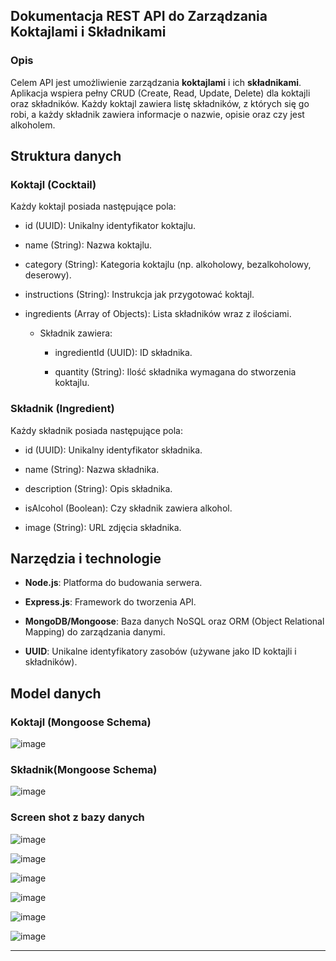 Dokumentacja REST API do Zarządzania Koktajlami i Składnikami
-------------------------------------------------------------

### Opis

Celem API jest umożliwienie zarządzania **koktajlami** i ich **składnikami**. Aplikacja wspiera pełny CRUD (Create, Read, Update, Delete) dla koktajli oraz składników. Każdy koktajl zawiera listę składników, z których się go robi, a każdy składnik zawiera informacje o nazwie, opisie oraz czy jest alkoholem.

Struktura danych
----------------

### Koktajl (Cocktail)

Każdy koktajl posiada następujące pola:

*   id (UUID): Unikalny identyfikator koktajlu.
    
*   name (String): Nazwa koktajlu.
    
*   category (String): Kategoria koktajlu (np. alkoholowy, bezalkoholowy, deserowy).
    
*   instructions (String): Instrukcja jak przygotować koktajl.
    
*   ingredients (Array of Objects): Lista składników wraz z ilościami.
    
    *   Składnik zawiera:
        
        *   ingredientId (UUID): ID składnika.
            
        *   quantity (String): Ilość składnika wymagana do stworzenia koktajlu.
            

### Składnik (Ingredient)

Każdy składnik posiada następujące pola:

*   id (UUID): Unikalny identyfikator składnika.
    
*   name (String): Nazwa składnika.
    
*   description (String): Opis składnika.
    
*   isAlcohol (Boolean): Czy składnik zawiera alkohol.
    
*   image (String): URL zdjęcia składnika.
    

Narzędzia i technologie
-----------------------

*   **Node.js**: Platforma do budowania serwera.
    
*   **Express.js**: Framework do tworzenia API.
    
*   **MongoDB/Mongoose**: Baza danych NoSQL oraz ORM (Object Relational Mapping) do zarządzania danymi.
    
*   **UUID**: Unikalne identyfikatory zasobów (używane jako ID koktajli i składników).
    

Model danych
------------------------

### Koktajl (Mongoose Schema)
![image](https://github.com/user-attachments/assets/71358d67-c1f2-4431-995e-3350a193f7ea)

### Składnik(Mongoose Schema)
![image](https://github.com/user-attachments/assets/24c2f958-2405-419b-9b15-77ba3a4a7b4a)

### Screen shot z bazy danych
![image](https://github.com/user-attachments/assets/f681cc61-9544-4645-b490-363dbfba65ae)


![image](https://github.com/user-attachments/assets/4e05d50c-8ddf-41db-9a47-42e49dea80f9)

![image](https://github.com/user-attachments/assets/c7d1f95e-e29c-4e7f-8c81-6b91142b4a79)

![image](https://github.com/user-attachments/assets/01be55be-416c-4c13-bb67-3f69c9d931ec)

![image](https://github.com/user-attachments/assets/7b2da264-b7ac-4dad-958d-1c75a5529b7c)

![image](https://github.com/user-attachments/assets/b8a417a8-9b90-414a-bd7b-05d68b7c37c5)

------------------------


